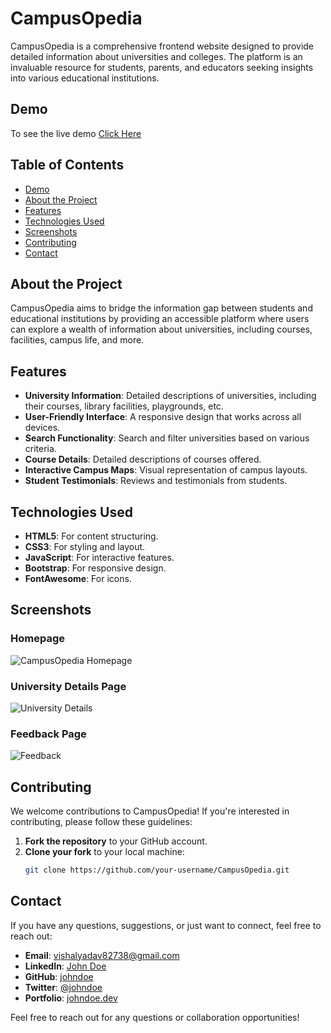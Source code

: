 # CampusOpedia

CampusOpedia is a comprehensive frontend website designed to provide detailed information about universities and colleges. The platform is an invaluable resource for students, parents, and educators seeking insights into various educational institutions.

## Demo

To see the live demo [Click Here](https://1622vishal.github.io/CampusOpedia/)

## Table of Contents

- [Demo](#demo)
- [About the Project](#about-the-project)
- [Features](#features)
- [Technologies Used](#technologies-used)
- [Screenshots](#screenshots)
- [Contributing](#contributing)
- [Contact](#contact)

## About the Project

CampusOpedia aims to bridge the information gap between students and educational institutions by providing an accessible platform where users can explore a wealth of information about universities, including courses, facilities, campus life, and more.

## Features

- **University Information**: Detailed descriptions of universities, including their courses, library facilities, playgrounds, etc.
- **User-Friendly Interface**: A responsive design that works across all devices.
- **Search Functionality**: Search and filter universities based on various criteria.
- **Course Details**: Detailed descriptions of courses offered.
- **Interactive Campus Maps**: Visual representation of campus layouts.
- **Student Testimonials**: Reviews and testimonials from students.

## Technologies Used

- **HTML5**: For content structuring.
- **CSS3**: For styling and layout.
- **JavaScript**: For interactive features.
- **Bootstrap**: For responsive design.
- **FontAwesome**: For icons.

## Screenshots

### Homepage
![CampusOpedia Homepage](D:\pictures\Screenshots\homepage.png)

### University Details Page
![University Details](D:\pictures\Screenshots\details.png)

### Feedback Page
![Feedback](D:\pictures\Screenshots\feedback.png)

## Contributing

We welcome contributions to CampusOpedia! If you're interested in contributing, please follow these guidelines:

1. **Fork the repository** to your GitHub account.
2. **Clone your fork** to your local machine:
   ```bash
   git clone https://github.com/your-username/CampusOpedia.git

## Contact

If you have any questions, suggestions, or just want to connect, feel free to reach out:

- **Email**: vishalyadav82738@gmail.com
- **LinkedIn**: [John Doe](https://www.linkedin.com/in/johndoe/)
- **GitHub**: [johndoe](https://github.com/johndoe)
- **Twitter**: [@johndoe](https://twitter.com/johndoe)
- **Portfolio**: [johndoe.dev](https://johndoe.dev)

Feel free to reach out for any questions or collaboration opportunities!


